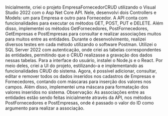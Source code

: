 Inicialmente, criei o projeto EmpresaFornecedorCRUD utilizando o Visual Studio 2022 com o Asp Net Core API. Nele, desenvolvi dois Controllers e Models: um para Empresa e outro para Fornecedor. A API conta com funcionalidades para executar os métodos GET, POST, PUT e DELETE. Além disso, implementei os métodos GetFornecedores, PostFornecedores, GetEmpresas e PostEmpresas para consultar e realizar associações muitos para muitos entre as entidades.
Durante o desenvolvimento, realizei diversos testes em cada método utilizando o software Postman. Utilizei o SQL Server 2022 com autenticação, onde criei as tabelas correspondentes às entidades, permitindo que o CRUD realizasse a gravação dos dados nessas tabelas.
Para a interface do usuário, instalei o Node.js e o React. Por meio deles, criei a UI do projeto, estilizando-a e implementando as funcionalidades CRUD do sistema. Agora, é possível adicionar, consultar, editar e remover todos os dados inseridos nos cadastros de Empresas e Fornecedores, contando com máscaras para inserção dos valores nos campos. Além disso, implementei uma máscara para formatação dos valores inseridos no sistema.
Observação: As associações entre as entidades estão sendo feitas inicialmente através da API, nos métodos PostFornecedores e PostEmpresas, onde é passado o valor do ID como argumento para realizar a associação.

